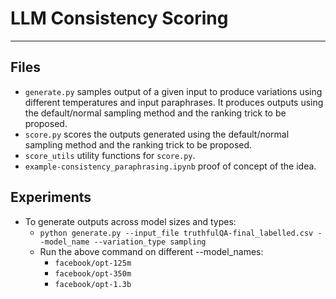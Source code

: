 # LLM Consistency Scoring

***

## Files
- `generate.py` samples output of a given input to produce variations using different temperatures and input paraphrases. It produces outputs using the default/normal sampling method and the ranking trick to be proposed.
- `score.py` scores the outputs generated using the default/normal sampling method and the ranking trick to be proposed.
- `score_utils` utility functions for `score.py`.
- `example-consistency_paraphrasing.ipynb` proof of concept of the idea.

## Experiments
- To generate outputs across model sizes and types:
  - `python generate.py --input_file truthfulQA-final_labelled.csv --model_name --variation_type sampling`
  - Run the above command on different --model_names:
    - `facebook/opt-125m`
    - `facebook/opt-350m`
    - `facebook/opt-1.3b` 
